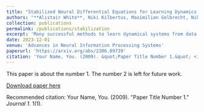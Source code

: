 ```yaml
---
title: "Stabilized Neural Differential Equations for Learning Dynamics with Explicit Constraints"
authors: "**Alistair White**, Niki Kilbertus, Maximilian Gelbrecht, Niklas Boers"
collection: publications
permalink: /publications/stabilization
excerpt: 'Many successful methods to learn dynamical systems from data have recently been introduced. However, ensuring that the inferred dynamics preserve known constraints, such as conservation laws or restrictions on the allowed system states, remains challenging. We propose stabilized neural differential equations (SNDEs), a method to enforce arbitrary manifold constraints for neural differential equations. Our approach is based on a stabilization term that, when added to the original dynamics, renders the constraint manifold provably asymptotically stable. Due to its simplicity, our method is compatible with all common neural differential equation (NDE) models and broadly applicable. In extensive empirical evaluations, we demonstrate that SNDEs outperform existing methods while broadening the types of constraints that can be incorporated into NDE training.'
date: 2023-12-01
venue: 'Advances in Neural Information Processing Systems'
paperurl: 'https://arxiv.org/abs/2306.09739'
citation: 'Your Name, You. (2009). &quot;Paper Title Number 1.&quot; <i>Journal 1</i>. 1(1).'
---
```

This paper is about the number 1. The number 2 is left for future work.

[Download paper here](https://arxiv.org/abs/2306.09739)

Recommended citation: Your Name, You. (2009). "Paper Title Number 1." <i>Journal 1</i>. 1(1).
